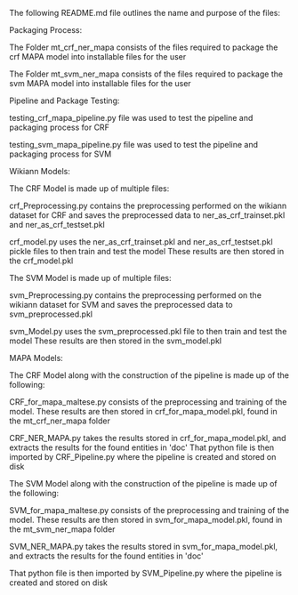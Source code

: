 The following README.md file outlines the name and purpose of the files:


Packaging Process:


  The Folder mt_crf_ner_mapa consists of the files required to package the crf MAPA model into installable files for the user

  
  The Folder mt_svm_ner_mapa consists of the files required to package the svm MAPA model into installable files for the user


Pipeline and Package Testing:


  testing_crf_mapa_pipeline.py file was used to test the pipeline and packaging process for CRF

  
  testing_svm_mapa_pipeline.py file was used to test the pipeline and packaging process for SVM


Wikiann Models:


The CRF Model is made up of multiple files:


  crf_Preprocessing.py contains the preprocessing performed on the wikiann dataset for CRF and saves the preprocessed data to
    ner_as_crf_trainset.pkl and ner_as_crf_testset.pkl

      
  crf_model.py uses the ner_as_crf_trainset.pkl and ner_as_crf_testset.pkl pickle files to then train and test the model
    These results are then stored in the crf_model.pkl

The SVM Model is made up of multiple files:


  svm_Preprocessing.py contains the preprocessing performed on the wikiann dataset for SVM and saves the preprocessed data to
    svm_preprocessed.pkl

      
  svm_Model.py uses the svm_preprocessed.pkl file to then train and test the model
    These results are then stored in the svm_model.pkl


MAPA Models:


The CRF Model along with the construction of the pipeline is made up of the following:


  CRF_for_mapa_maltese.py consists of the preprocessing and training of the model. These results are then stored in
    crf_for_mapa_model.pkl, found in the mt_crf_ner_mapa folder

    
  CRF_NER_MAPA.py takes the results stored in crf_for_mapa_model.pkl, and extracts the results for the found entities in 'doc'
  That python file is then imported by CRF_Pipeline.py where the pipeline is created and stored on disk


The SVM Model along with the construction of the pipeline is made up of the following:


  SVM_for_mapa_maltese.py consists of the preprocessing and training of the model. These results are then stored in
    svm_for_mapa_model.pkl, found in the mt_svm_ner_mapa folder

    
  SVM_NER_MAPA.py takes the results stored in svm_for_mapa_model.pkl, and extracts the results for the found entities in 'doc'

  
  That python file is then imported by SVM_Pipeline.py where the pipeline is created and stored on disk
  

    
